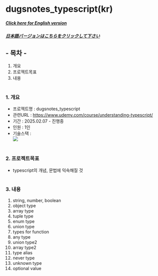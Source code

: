 # dugsnotes_typescript(kr)

##### [Click here for English version](README_EN.md)

##### [日本語バージョンはこちらをクリックして下さい](README_JP.md)

## - 목차 -

1. 개요
2. 프로젝트목표
3. 내용
   </br>
   </br>

### 1. 개요

- 프로젝트명 : dugsnotes_typescript
- 관련URL : https://www.udemy.com/course/understanding-typescript/
- 기간 : 2025.02.07 - 진행중
- 인원 : 1인
- 기술스택 : </br>
  <img src="https://img.shields.io/badge/typescript-3178C6?style=for-the-badge&logo=typescript&logoColor=white">
  </br>
  </br>

### 2. 프로젝트목표

- typescript의 개념, 문법에 익숙해질 것
  </br>
  </br>

### 3. 내용

1. string, number, boolean
2. object type
3. array type
4. tuple type
5. enum type
6. union type
7. types for function
8. any type
9. union type2
10. array type2
11. type alias
12. never type
13. unknown type
14. optional value
